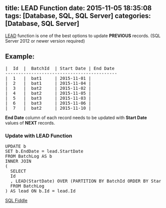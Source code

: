 title: LEAD Function
date: 2015-11-05 18:35:08
tags: [Database, SQL, SQL Server]
categories: [Database, SQL Server]
---
<a href="https://msdn.microsoft.com/en-us/library/hh213125.aspx">LEAD</a> function is one of the best options to update **PREVIOUS** records. (SQL Server 2012 or newer version required)

## Example:
<pre class="brush: plain;">
|  Id  |  BatchId  | Start Date | End Date
-------------------------------------------
|  1   |  bat1     | 2015-11-01 |
|  2   |  bat1     | 2015-11-04 |
|  3   |  bat2     | 2015-11-02 |
|  4   |  bat2     | 2015-11-05 |
|  5   |  bat3     | 2015-11-03 |
|  6   |  bat3     | 2015-11-06 |
|  7   |  bat2     | 2015-11-10 |
</pre>

**End Date** column of each record needs to be updated with **Start Date** values of **NEXT** records.

### Update with LEAD Function
<pre class="brush: sql;">
UPDATE b
SET b.EndDate = lead.StartDate
FROM BatchLog AS b
INNER JOIN 
(
  SELECT 
  Id
  , LEAD(StartDate) OVER (PARTITION BY BatchId ORDER BY StartDate) LeadDate
  FROM BatchLog
) AS lead ON b.Id = lead.Id
</pre>

<a href="http://sqlfiddle.com/#!6/f7e08/3">SQL Fiddle</a>